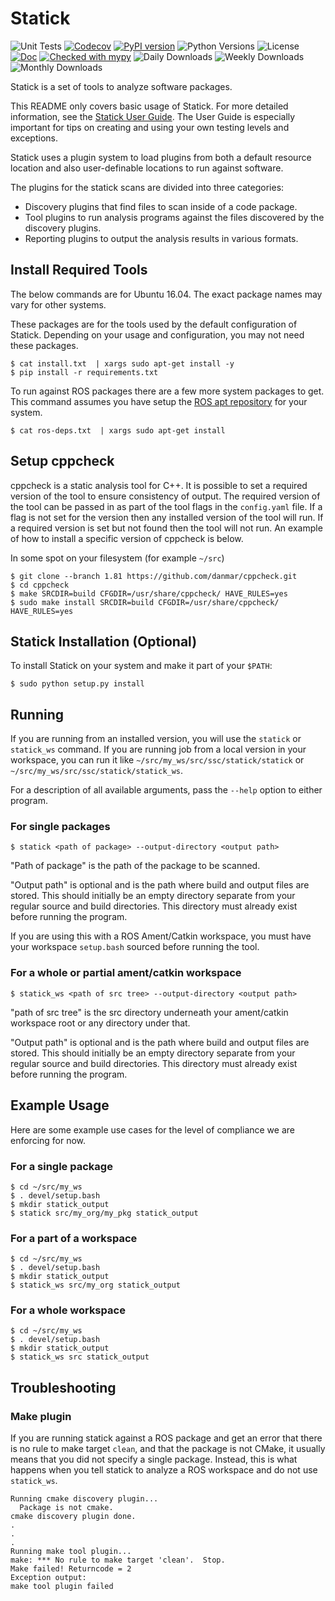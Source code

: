 # Statick

![Unit Tests](https://github.com/sscpac/statick/workflows/Statick/badge.svg)
[![Codecov](https://codecov.io/gh/sscpac/statick/branch/master/graphs/badge.svg)](https://codecov.io/gh/sscpac/statick/)
[![PyPI version](https://badge.fury.io/py/statick.svg)](https://badge.fury.io/py/statick)
![Python Versions](https://img.shields.io/pypi/pyversions/statick.svg)
![License](https://img.shields.io/pypi/l/statick.svg)
[![Doc](https://readthedocs.org/projects/statick/badge/?version=latest)](https://statick.readthedocs.io/en/latest/?badge=latest)
[![Checked with mypy](http://www.mypy-lang.org/static/mypy_badge.svg)](http://mypy-lang.org/)
![Daily Downloads](https://img.shields.io/pypi/dd/statick.svg)
![Weekly Downloads](https://img.shields.io/pypi/dw/statick.svg)
![Monthly Downloads](https://img.shields.io/pypi/dm/statick.svg)

Statick is a set of tools to analyze software packages.

This README only covers basic usage of Statick.
For more detailed information, see the [Statick User Guide](GUIDE.md).
The User Guide is especially important for tips on creating and using your own testing levels and exceptions.

Statick uses a plugin system to load plugins from both a default resource location and also
user-definable locations to run against software.

The plugins for the statick scans are divided into three categories:

* Discovery plugins that find files to scan inside of a code package.
* Tool plugins to run analysis programs against the files discovered by the discovery plugins.
* Reporting plugins to output the analysis results in various formats.

## Install Required Tools

The below commands are for Ubuntu 16.04.
The exact package names may vary for other systems.

These packages are for the tools used by the default configuration of Statick.
Depending on your usage and configuration, you may not need these packages.

    $ cat install.txt  | xargs sudo apt-get install -y
    $ pip install -r requirements.txt

To run against ROS packages there are a few more system packages to get.
This command assumes you have setup the [ROS apt repository](http://wiki.ros.org/ROS/Installation) for your system.

    $ cat ros-deps.txt  | xargs sudo apt-get install

## Setup cppcheck

cppcheck is a static analysis tool for C++.
It is possible to set a required version of the tool to ensure consistency of output.
The required version of the tool can be passed in as part of the tool flags in the `config.yaml` file.
If a flag is not set for the version then any installed version of the tool will run.
If a required version is set but not found then the tool will not run.
An example of how to install a specific version of cppcheck is below.

In some spot on your filesystem (for example `~/src`)

    $ git clone --branch 1.81 https://github.com/danmar/cppcheck.git
    $ cd cppcheck
    $ make SRCDIR=build CFGDIR=/usr/share/cppcheck/ HAVE_RULES=yes
    $ sudo make install SRCDIR=build CFGDIR=/usr/share/cppcheck/ HAVE_RULES=yes

## Statick Installation (Optional)

To install Statick on your system and make it part of your `$PATH`:

    $ sudo python setup.py install

## Running

If you are running from an installed version, you will use the `statick` or `statick_ws` command.
If you are running job from a local version in your workspace, you can run it like
`~/src/my_ws/src/ssc/statick/statick` or `~/src/my_ws/src/ssc/statick/statick_ws`.

For a description of all available arguments, pass the `--help` option to either program.

### For single packages

    $ statick <path of package> --output-directory <output path>

"Path of package" is the path of the package to be scanned.

"Output path" is optional and is the path where build and output files are stored.
This should initially be an empty directory separate from your regular source and build directories.
This directory must already exist before running the program.

If you are using this with a ROS Ament/Catkin workspace, you must have your workspace `setup.bash` sourced before
running the tool.

### For a whole or partial ament/catkin workspace

    $ statick_ws <path of src tree> --output-directory <output path>

"path of src tree" is the src directory underneath your ament/catkin workspace root or any directory under that.

"Output path" is optional and is the path where build and output files are stored.
This should initially be an empty directory separate from your regular source and build directories.
This directory must already exist before running the program.

## Example Usage

Here are some example use cases for the level of compliance we are enforcing for now.

### For a single package

    $ cd ~/src/my_ws
    $ . devel/setup.bash
    $ mkdir statick_output
    $ statick src/my_org/my_pkg statick_output

### For a part of a workspace

    $ cd ~/src/my_ws
    $ . devel/setup.bash
    $ mkdir statick_output
    $ statick_ws src/my_org statick_output

### For a whole workspace

    $ cd ~/src/my_ws
    $ . devel/setup.bash
    $ mkdir statick_output
    $ statick_ws src statick_output

## Troubleshooting

### Make plugin

If you are running statick against a ROS package and get an error that there is no rule to make target `clean`,
and that the package is not CMake, it usually means that you did not specify a single package.
Instead, this is what happens when you tell statick to analyze a ROS workspace and do not use `statick_ws`.

    Running cmake discovery plugin...
      Package is not cmake.
    cmake discovery plugin done.
    .
    .
    .
    Running make tool plugin...
    make: *** No rule to make target 'clean'.  Stop.
    Make failed! Returncode = 2
    Exception output:
    make tool plugin failed

